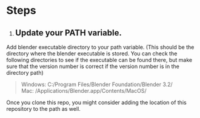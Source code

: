 # Steps
1. ## Update your PATH variable.
Add blender executable directory to your path variable.
(This should be the directory where the blender executable is stored.
You can check the following directories to see if the executable can be found there,
but make sure that the version number is correct if the version number is in the directory path)  
>Windows: C:/Program Files/Blender Foundation/Blender 3.2/  
>Mac: /Applications/Blender.app/Contents/MacOS/  


Once you clone this repo, you might consider adding the location of this repository to the path as well.
